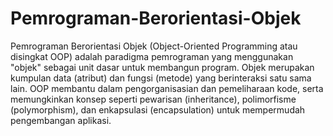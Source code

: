 # Pemrograman-Berorientasi-Objek
Pemrograman Berorientasi Objek (Object-Oriented Programming atau disingkat OOP) adalah paradigma pemrograman yang menggunakan "objek" sebagai unit dasar untuk membangun program. Objek merupakan kumpulan data (atribut) dan fungsi (metode) yang berinteraksi satu sama lain. OOP membantu dalam pengorganisasian dan pemeliharaan kode, serta memungkinkan konsep seperti pewarisan (inheritance), polimorfisme (polymorphism), dan enkapsulasi (encapsulation) untuk mempermudah pengembangan aplikasi.
